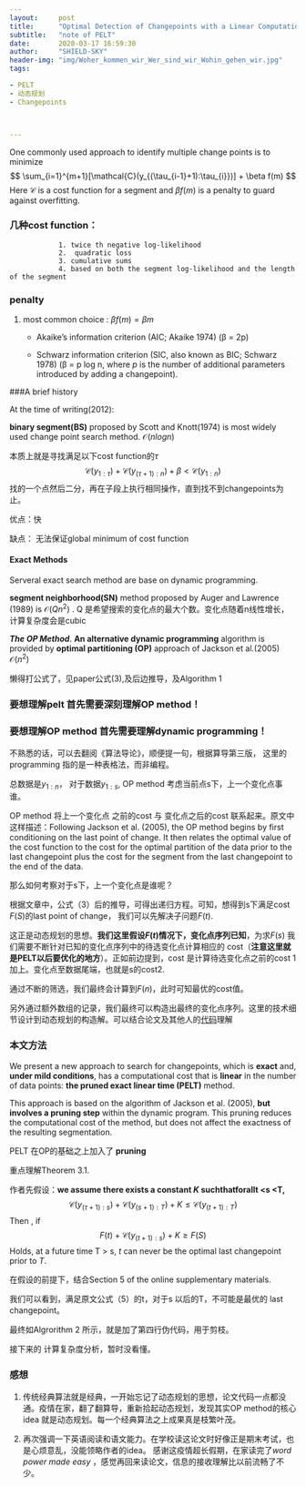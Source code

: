 ```yaml
---
layout:     post
title:      "Optimal Detection of Changepoints with a Linear Computational Cost 阅读笔记"
subtitle:   "note of PELT"
date:       2020-03-17 16:59:30
author:     "SHIELD-SKY"
header-img: "img/Woher_kommen_wir_Wer_sind_wir_Wohin_gehen_wir.jpg"
tags:

- PELT
- 动态规划
- Changepoints 



---
```


One commonly used approach to identify multiple change points is to minimize
$$
\sum_{i=1}^{m+1}[\mathcal{C}(y_{(\tau_{i-1}+1):\tau_{i}})] + \beta f(m) 
$$
Here $\mathcal{C}$ is a cost function for a segment and $\beta f(m)$ is a penalty to guard against overfitting.

### 几种cost function：

   				1. twice th negative log-likelihood
   				2.  quadratic loss
   				3. cumulative sums
   				4. based on both the segment log-likelihood and the length of the segment

### penalty

1. most common choice : $\beta f(m) = \beta m$

   * Akaike’s information criterion (AIC; Akaike 1974) (β = 2p)

   * Schwarz information criterion (SIC, also known as BIC; Schwarz 1978) (β = p log n, where *p* is the number of additional parameters introduced by adding a changepoint).

     

###A brief history

At the time of writing(2012):

**binary segment(BS)** proposed by Scott and Knott(1974)  is most widely used change point search method.  $\mathcal{O} (n log n)$

本质上就是寻找满足以下cost function的$\tau$
$$
\mathcal{C}(y_{1:\tau}) + \mathcal{C}({y_{(\tau+1):n}})+\beta < \mathcal{C}(y_{1:n})
$$
找的一个点然后二分，再在子段上执行相同操作，直到找不到changepoints为止。 

优点：快

缺点： 无法保证global minimum of cost function

#### Exact Methods

Serveral exact search method are base on dynamic programming.

**segment neighborhood(SN)** method proposed by Auger and Lawrence (1989) is $\mathcal{O}(Qn^2)$ .  Q 是希望搜索的变化点的最大个数。变化点随着n线性增长，计算复杂度会是cubic

***The OP Method***.  **An alternative dynamic programming** algorithm is provided by **optimal partitioning (OP)** approach of Jackson et al.(2005) $\mathcal{O}(n^2)$

懒得打公式了，见paper公式(3),及后边推导，及Algorithm 1

### 要想理解pelt 首先需要深刻理解OP method！

### 要想理解OP method 首先需要理解dynamic programming！

不熟悉的话，可以去翻阅《算法导论》，顺便提一句，根据算导第三版， 这里的programming 指的是一种表格法，而非编程。



总数据是$y_{1:n}$， 对于数据$y_{1:s}$, OP method 考虑当前点s下，上一个变化点事谁。

OP method 将上一个变化点 之前的cost 与 变化点之后的cost 联系起来。原文中这样描述：Following Jackson et al. (2005), the OP method begins by first conditioning on the last point of change. It then relates the optimal value of the cost function to the cost for the optimal partition of the data prior to the last changepoint plus the cost for the segment from the last changepoint to the end of the data. 

那么如何考察对于s下，上一个变化点是谁呢？

根据文章中，公式（3）后的推导，可得出递归方程。可知，想得到s下满足cost $F(S)$的last point of change， 我们可以先解决子问题$F(t)$.

这正是动态规划的思想。**我们这里假设$F(t)$情况下，变化点序列已知**，为求$F(s)$ 我们需要不断针对已知的变化点序列中的待选变化点计算相应的 cost（**注意这里就是PELT以后要优化的地方**）。正如前边提到，cost 是计算待选变化点之前的cost 1 加上。变化点至数据尾端，也就是s的cost2.

通过不断的筛选，我们最终会计算到$F(n)$，此时可知最优的cost值。

另外通过额外数组的记录，我们最终可以构造出最终的变化点序列。这里的技术细节设计到动态规划的构造解。可以结合论文及其他人的[代码](https://github.com/ruipgil/changepy/blob/master/changepy/pelt.py)理解



### 本文方法

We present a new approach to search for changepoints, which is **exact** and, **under mild conditions**, has a computational cost that is **linear** in the number of data points: **the pruned exact linear time (PELT)** method.

This approach is based on the algorithm of Jackson et al. (2005), **but involves a pruning step** within the dynamic program. This pruning reduces the computational cost of the method, but does not affect the exactness of the resulting segmentation. 

PELT 在OP的基础之上加入了 **pruning**

重点理解Theorem 3.1. 

作者先假设：**we assume there exists a constant *K* suchthatforallt <s <T,**
$$
\mathcal{C}(y_{(\tau+1):s}) + \mathcal{C}(y_{(s+1):T}) +K \leqslant \mathcal{C}(y_{(t+1):T})
$$
Then , if 
$$
F(t) + \mathcal{C}(y_{(t+1):s}) + K \geqslant F(S)
$$
Holds, at a future time T > s, *t* can never be the optimal last changepoint prior to *T*.

在假设的前提下，结合Section 5 of the online supplementary materials.

我们可以看到，满足原文公式（5）的t，对于s 以后的T，不可能是最优的 last changepoint。

最终如Algrorithm 2 所示，就是加了第四行伪代码，用于剪枝。

接下来的 计算复杂度分析，暂时没看懂。

### 感想

1. 传统经典算法就是经典，一开始忘记了动态规划的思想，论文代码一点都没通。疫情在家，翻了翻算导，重新拾起动态规划，发现其实OP method的核心idea 就是动态规划。每一个经典算法之上成果真是枝繁叶茂。

2. 再次强调一下英语阅读和语文能力。在学校读这论文时好像正是期末考试，也是心烦意乱，没能领略作者的idea。 感谢这疫情超长假期，在家读完了*word power made easy* ，感觉再回来读论文，信息的接收理解比以前流畅了不少。

